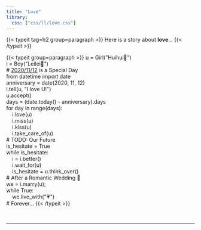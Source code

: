 ```yaml
---
title: "Love"
library:
  css: ["css/ll/love.css"]
---
```


{{< typeit tag=h2 group=paragraph >}}
Here is a story about **love**…
{{< /typeit >}}

{{< typeit group=paragraph >}}
  <span class="n">u</span>&nbsp;<span class="o">=</span>&nbsp;<span class="n">Girl</span><span class="p">(</span><span class="s2">"</span><span class="s2">Huihui🐰</span><span class="s2">"</span><span class="p">)</span>
  <br>
  <span class="n">i</span>&nbsp;<span class="o">=</span>&nbsp;<span class="n">Boy</span><span class="p">(</span><span class="s2">"</span><span class="s2">Leilei🐶</span><span class="s2">"</span><span class="p">)</span>
  <br>
  <span class="p">#&nbsp;</span><a href="/since/">2020/11/12</a><span class="p">&nbsp;is&nbsp;a&nbsp;Special&nbsp;Day</span>
  <br>
  <span class="k">from</span>&nbsp;<span class="nn">datetime</span>&nbsp;<span class="k">import</span>&nbsp;<span class="n">date</span>
  <br>
  <span class="n">anniversary</span>&nbsp;<span class="o">=</span>&nbsp;<span class="n">date</span><span class="p">(</span><span class="o">2020</span><span class="p">,</span>&nbsp;<span class="o">11</span><span class="p">,</span>&nbsp;<span class="o">12</span><span class="p">)</span>
  <br>
  <span class="n">i</span><span class="o">.</span><span class="n">tell</span><span class="p">(</span><span class="n">u</span><span class="p">,</span>&nbsp;<span class="s2">"</span><span class="s2">I&nbsp;love&nbsp;U!</span><span class="s2">"</span><span class="p">)</span>
  <br>
  <span class="n">u</span><span class="o">.</span><span class="n">accept</span><span class="p">()</span>
  <br>
  <span class="n">days</span>&nbsp;<span class="o">=</span>&nbsp;<span class="p">(</span><span class="n">date</span><span class="o">.</span><span class="n">today</span><span class="p">()</span>&nbsp;<span class="o">-</span>&nbsp;<span class="n">anniversary</span><span class="p">)</span><span class="o">.</span><span class="n">days</span>
  <br>
  <span class="k">for</span>&nbsp;<span class="n">day</span>&nbsp;<span class="ow">in</span>&nbsp;<span class="bp">range</span><span class="p">(</span><span class="n">days</span><span class="p">):</span>
  <br>
  &nbsp;&nbsp;&nbsp;&nbsp;<span class="n">i</span><span class="o">.</span><span class="n">love</span><span class="p">(</span><span class="n">u</span><span class="p">)</span>
  <br>
  &nbsp;&nbsp;&nbsp;&nbsp;<span class="n">i</span><span class="o">.</span><span class="n">miss</span><span class="p">(</span><span class="n">u</span><span class="p">)</span>
  <br>
  &nbsp;&nbsp;&nbsp;&nbsp;<span class="n">i</span><span class="o">.</span><span class="n">kiss</span><span class="p">(</span><span class="n">u</span><span class="p">)</span>
  <br>
  &nbsp;&nbsp;&nbsp;&nbsp;<span class="n">i</span><span class="o">.</span><span class="n">take_care_of</span><span class="p">(</span><span class="n">u</span><span class="p">)</span>
  <br>
  <span class="p">#&nbsp;TODO:&nbsp;Our&nbsp;Future</span>
  <br>
  <span class="n">is_hesitate</span>&nbsp;<span class="o">=</span>&nbsp;<span class="bp">True</span>
  <br>
  <span class="k">while</span>&nbsp;<span class="n">is_hesitate</span><span class="p">:</span>
  <br>
  &nbsp;&nbsp;&nbsp;&nbsp;<span class="n">i</span>&nbsp;<span class="o">=</span>&nbsp;<span class="n">i</span><span class="o">.</span><span class="n">better</span><span class="p">()</span>
  <br>
  &nbsp;&nbsp;&nbsp;&nbsp;<span class="n">i</span><span class="o">.</span><span class="n">wait_for</span><span class="p">(</span><span class="n">u</span><span class="p">)</span>
  <br>
  &nbsp;&nbsp;&nbsp;&nbsp;<span class="n">is_hesitate</span>&nbsp;<span class="o">=</span>&nbsp;<span class="n">u</span><span class="o">.</span><span class="n">think_over</span><span class="p">()</span>
  <br>
  <span class="p">#&nbsp;After&nbsp;a&nbsp;Romantic&nbsp;Wedding&nbsp;💒</span>
  <br>
  <span class="n">we</span>&nbsp;<span class="o">=</span>&nbsp;<span class="n">i</span><span class="o">.</span><span class="n">marry</span><span class="p">(</span><span class="n">u</span><span class="p">);</span>
  <br>
  <span class="k">while</span>&nbsp;<span class="bp">True</span><span class="p">:</span>
  <br>
  &nbsp;&nbsp;&nbsp;&nbsp;<span class="n">we</span><span class="o">.</span><span class="n">live_with</span><span class="p">(</span><span class="s2">"</span><span class="s2">💗️</span><span class="s2">"</span><span class="p">)</span>
  <br>
  <span class="p">#&nbsp;Forever...</span>
{{< /typeit >}}

<br>

<hr>

<br>
